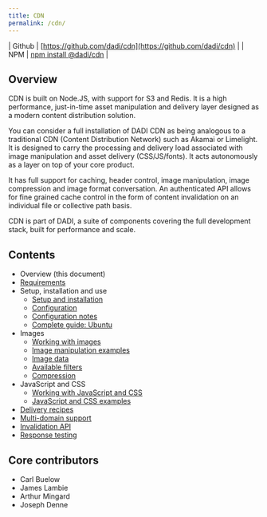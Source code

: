 ```yaml
---
title: CDN
permalink: /cdn/
---
```


| Github   | [https://github.com/dadi/cdn](https://github.com/dadi/cdn) |
| NPM      | [npm install @dadi/cdn](https://www.npmjs.com/package/@dadi/cdn) |

## Overview

CDN is built on Node.JS, with support for S3 and Redis. It is a high performance, just-in-time asset manipulation and delivery layer designed as a modern content distribution solution.

You can consider a full installation of DADI CDN as being analogous to a traditional CDN (Content Distribution Network) such as Akamai or Limelight. It is designed to carry the processing and delivery load associated with image manipulation and asset delivery (CSS/JS/fonts). It acts autonomously as a layer on top of your core product.

It has full support for caching, header control, image manipulation, image compression and image format conversation. An authenticated API allows for fine grained cache control in the form of content invalidation on an individual file or collective path basis.

CDN is part of DADI, a suite of components covering the full development stack, built for performance and scale.

## Contents

* Overview (this document)
* [Requirements](./requirements.md)
* Setup, installation and use
	* [Setup and installation](./setupAndInstallation.md)
	* [Configuration](./configuration.md)
	* [Configuration notes](./configurationNotes.md)
	* [Complete guide: Ubuntu](./installGuide.ubuntu.md)
* Images
	* [Working with images](./workingWithImages.md)
	* [Image manipulation examples](./examples.imageManipulation.md)
	* [Image data](./imageData.md)
	* [Available filters](./availableFilters.md)
	* [Compression](./compression.md)
* JavaScript and CSS
	* [Working with JavaScript and CSS](./workingWithJavascriptAndCss.md)
	* [JavaScript and CSS examples](./examples.javascriptAndCss.md)
* [Delivery recipes](./deliveryRecipes.md)
* [Multi-domain support](./multiDomainSupport.md)
* [Invalidation API](./invalidationApi.md)
* [Response testing](./responseTesting.md)

## Core contributors

* Carl Buelow
* James Lambie
* Arthur Mingard
* Joseph Denne